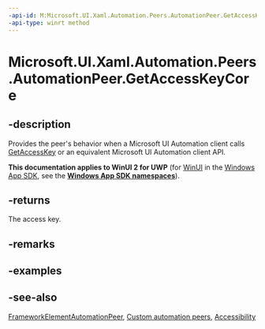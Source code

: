 ```yaml
---
-api-id: M:Microsoft.UI.Xaml.Automation.Peers.AutomationPeer.GetAccessKeyCore
-api-type: winrt method
---
```


<!-- Method syntax
virtual protected string GetAccessKeyCore()
-->

# Microsoft.UI.Xaml.Automation.Peers.AutomationPeer.GetAccessKeyCore

## -description
Provides the peer's behavior when a Microsoft UI Automation client calls [GetAccessKey](automationpeer_getaccesskey_372284052.md) or an equivalent Microsoft UI Automation client API.

**This documentation applies to WinUI 2 for UWP** (for [WinUI](/windows/apps/winui/winui3/) in the [Windows App SDK](/windows/apps/windows-app-sdk/), see the **[Windows App SDK namespaces](/windows/windows-app-sdk/api/winrt/)**).

## -returns
The access key.

## -remarks

## -examples

## -see-also
[FrameworkElementAutomationPeer](frameworkelementautomationpeer.md), [Custom automation peers](/windows/uwp/accessibility/custom-automation-peers), [Accessibility](/windows/uwp/accessibility/accessibility)
